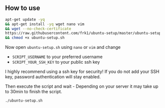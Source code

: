 ## How to use

```sh
apt-get update -yq                                                         \
&& apt-get install -yq wget nano vim                                       \
&& wget --no-check-certificate                                             \
https://raw.githubusercontent.com/frk1/ubuntu-setup/master/ubuntu-setup.sh \
&& chmod +x ubuntu-setup.sh
```

Now open `ubuntu-setup.sh` using `nano` or `vim` and change
* `SCRIPT_USERNAME` to your preferred username
* `SCRIPT_YOUR_SSH_KEY` to your public ssh key

I highly recommend using a ssh key for security! If you do not add your SSH key, password authentication will stay enabled.

Then execute the script and wait - Depending on your server it may take up to 30min to finish the script.

```sh
./ubuntu-setup.sh
```

